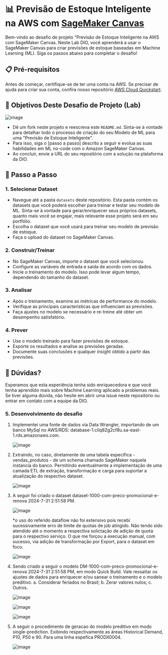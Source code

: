# 📊 Previsão de Estoque Inteligente na AWS com [SageMaker Canvas](https://aws.amazon.com/pt/sagemaker/canvas/)

Bem-vindo ao desafio de projeto "Previsão de Estoque Inteligente na AWS com SageMaker Canvas. Neste Lab DIO, você aprenderá a usar o SageMaker Canvas para criar previsões de estoque baseadas em Machine Learning (ML). Siga os passos abaixo para completar o desafio!

## 📋 Pré-requisitos

Antes de começar, certifique-se de ter uma conta na AWS. Se precisar de ajuda para criar sua conta, confira nosso repositório [AWS Cloud Quickstart](https://github.com/digitalinnovationone/aws-cloud-quickstart).


## 🎯 Objetivos Deste Desafio de Projeto (Lab)

![image](https://github.com/digitalinnovationone/lab-aws-sagemaker-canvas-estoque/assets/730492/72f5c21f-5562-491e-aa42-2885a3184650)

- Dê um fork neste projeto e reescreva este `README.md`. Sinta-se à vontade para detalhar todo o processo de criação do seu Modelo de ML para uma "Previsão de Estoque Inteligente".
- Para isso, siga o [passo a passo] descrito a seguir e evolua as suas habilidades em ML no-code com o Amazon SageMaker Canvas.
- Ao concluir, envie a URL do seu repositório com a solução na plataforma da DIO.


## 🚀 Passo a Passo

### 1. Selecionar Dataset

-   Navegue até a pasta `datasets` deste repositório. Esta pasta contém os datasets que você poderá escolher para treinar e testar seu modelo de ML. Sinta-se à vontade para gerar/enriquecer seus próprios datasets, quanto mais você se engajar, mais relevante esse projeto será em seu portfólio.
-   Escolha o dataset que você usará para treinar seu modelo de previsão de estoque.
-   Faça o upload do dataset no SageMaker Canvas.

### 2. Construir/Treinar

-   No SageMaker Canvas, importe o dataset que você selecionou.
-   Configure as variáveis de entrada e saída de acordo com os dados.
-   Inicie o treinamento do modelo. Isso pode levar algum tempo, dependendo do tamanho do dataset.

### 3. Analisar

-   Após o treinamento, examine as métricas de performance do modelo.
-   Verifique as principais características que influenciam as previsões.
-   Faça ajustes no modelo se necessário e re-treine até obter um desempenho satisfatório.

### 4. Prever

-   Use o modelo treinado para fazer previsões de estoque.
-   Exporte os resultados e analise as previsões geradas.
-   Documente suas conclusões e qualquer insight obtido a partir das previsões.

## 🤔 Dúvidas?

Esperamos que esta experiência tenha sido enriquecedora e que você tenha aprendido mais sobre Machine Learning aplicado a problemas reais. Se tiver alguma dúvida, não hesite em abrir uma issue neste repositório ou entrar em contato com a equipe da DIO.

### 5. Desenvolvimento do desafio

1.  Implementei uma fonte de dados via Data Wrangler, importando de um banco MySql no AWS/RDS: database-1.cliq82g2cf8u.sa-east-1.rds.amazonaws.com.

    ![image](https://github.com/user-attachments/assets/32b33295-f126-4be6-bfb1-0c3d66e06a21)

2.  Extraindo, no caso, diretamente de uma tabela específica - vendas_produtos - de um schema chamado SageMaker naquela instancia do banco.
    Permitindo eventualmente a implementação de uma camada ETL de extração, transformação e carga para suportar a atualização do respectivo dataset.

    ![image](https://github.com/user-attachments/assets/bf8e1b39-a846-4e1c-afbd-e842f0eed020)
 
4.  A seguir foi criado o dataset dataset-1000-com-preco-promocional-e-renova 2024-7-31 2:51:58 PM.

    ![image](https://github.com/user-attachments/assets/2958d05f-276e-427c-9ab0-ed6124111fa6)

    *o uso do referido dataflow não foi extensivo pois recebi sucessivamente erro de limite de quotas de job atingido.
     Não tendo sido atendido até o momento a respectiva solictação de adição de quota para o respectivo serviço.
     O que me forçou a execução manual, com sucesso, via adição de transformação por Export, para o dataset em foco.

    ![image](https://github.com/user-attachments/assets/51234607-c527-4780-a3e0-71e1c7850155)

5.  Sendo criado a seguir o modelo DM-1000-com-preco-promocional-e-renova 2024-7-31 2:51:58 PM, em modo Quick Build.
    Vale ressaltar os ajustes de dados para enriquecer e/ou sanear o treinamento e o modelo preditivo.
    a. Considerar feriados no Brasil;
    b. Zerar valores nulos;
    c. Outros.

    ![image](https://github.com/user-attachments/assets/32d7ddc4-797f-4830-b89c-c8d774267162)

    ![image](https://github.com/user-attachments/assets/c18cc417-1421-456b-9154-a09b80ee0e88)

    ![image](https://github.com/user-attachments/assets/fc46fd23-5abe-41a6-b825-218209640e54)

6.   A seguir o procedimento de geracao do modelo preditivo em modo single-prediction.
     Exibindo respectivamente as áreas Historical Demand, P10, P50 e 90. Para uma linha espefíca PRODX0004.

     ![image](https://github.com/user-attachments/assets/2e0b1eef-4d85-4bf1-9acd-70e03faf51ed)
